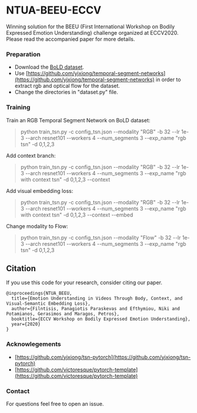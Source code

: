 # NTUA-BEEU-ECCV

Winning solution for the BEEU (First International Workshop on Bodily Expressed Emotion Understanding) challenge organized at ECCV2020. Please read the accompanied paper for more details. 

### Preparation
* Download the [BoLD dataset](https://cydar.ist.psu.edu/emotionchallenge/index.php).
* Use [https://github.com/yjxiong/temporal-segment-networks](https://github.com/yjxiong/temporal-segment-networks) in order to extract rgb and optical flow for the dataset.
* Change the directories in "dataset.py" file.


### Training

Train an RGB Temporal Segment Network on BoLD dataset:

> python train_tsn.py -c config_tsn.json --modality "RGB" -b 32 --lr 1e-3 --arch resnet101 --workers 4 --num_segments 3 --exp_name "rgb tsn"  -d 0,1,2,3

Add context branch:

> python train_tsn.py -c config_tsn.json --modality "RGB" -b 32 --lr 1e-3 --arch resnet101 --workers 4 --num_segments 3 --exp_name "rgb with context tsn"  -d 0,1,2,3 --context

Add visual embedding loss:

> python train_tsn.py -c config_tsn.json --modality "RGB" -b 32 --lr 1e-3 --arch resnet101 --workers 4 --num_segments 3 --exp_name "rgb with context tsn"  -d 0,1,2,3 --context --embed

Change modality to Flow:

> python train_tsn.py -c config_tsn.json --modality "Flow" -b 32 --lr 1e-3 --arch resnet101 --workers 4 --num_segments 3 --exp_name "rgb tsn"  -d 0,1,2,3


## Citation
If you use this code for your research, consider citing our paper.
```
@inproceedings{NTUA_BEEU,
  title={Emotion Understanding in Videos Through Body, Context, and Visual-Semantic Embedding Loss},
  author={Filntisis, Panagiotis Paraskevas and Efthymiou, Niki and Potamianos, Gerasimos and Maragos, Petros},
  booktitle={ECCV Workshop on Bodily Expressed Emotion Understanding},
  year={2020}
}
```

### Acknowlegements

* [https://github.com/yjxiong/tsn-pytorch](https://github.com/yjxiong/tsn-pytorch)
* [https://github.com/victoresque/pytorch-template](https://github.com/victoresque/pytorch-template)


### Contact 
For questions feel free to open an issue.